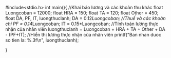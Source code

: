 #include<stdio.h>
    int main(){
//Khai báo lương và các khoản thu khác
    float Luongcoban = 12000;
    float HRA = 150;
    float TA = 120;
    float Other = 450;
    float DA, PF, IT, luongthuclanh;
    DA = 0.12*Luongcoban;
//Thuế và các khoản chi
    PF = 0.14*Luongcoban;
    IT = 0.15*Luongcoban;
//Tính toán lương thực nhận của nhân viên
    luongthuclanh = Luongcoban + HRA + TA + Other + DA - (PF+IT);
//Hiển thị lương thực nhận của nhân viên
    printf("Ban nhan duoc so tien la: %.3f\n", luongthuclanh);

}

